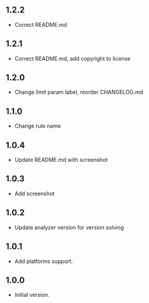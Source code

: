 ## 1.2.2

- Correct README.md

## 1.2.1

- Correct README.md, add copyright to license

## 1.2.0

- Change limit param label, reorder CHANGELOG.md

## 1.1.0

- Change rule name

## 1.0.4

- Update README.md with screenshot

## 1.0.3

- Add screenshot

## 1.0.2

- Update analyzer version for version solving

## 1.0.1

- Add platforms support.

## 1.0.0

- Initial version.









